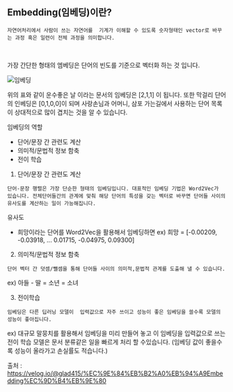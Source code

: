 ## Embedding(임베딩)이란?

```
자연어처리에서 사람이 쓰는 자연어를  기계가 이해할 수 있도록 숫자형태인 vector로 바꾸는 과정 혹은 일련이 전체 과정을 의미합니다.
``` 

<br>

가장 간단한 형태의 엠베딩은 단어의 빈도를 기준으로 벡터화 하는 것 입니다.


![임베딩](https://github.com/yumalg12/tech-study/assets/74216748/da34fabf-3ca2-476a-9205-0430e9f9f645)


위의 표와 같이 운수좋은 날 이라는 문서의 임베딩은 [2,1,1] 이 됩니다. 또한 막걸리 단어의 인베딩은 [0,1,0,0]이 되며 사랑손님과 어머니, 삼포 가는길에서 사용하는 단어 목록이 상대적으로 많이 겹치는 것을 알 수 있습니다.


임베딩의 역할

-  단어/문장 간 관련도 계산
-  의미적/문법적 정보 함축
-  전이 학습


1. 단어/문장 간 관련도 계산

```
단어-문장 행렬은 가장 단순한 형태의 임베딩입니다. 대표적인 임베딩 기법은 Word2Vec가 있습니다. 전체단어들간의 관계에 맞춰 해당 단어의 특성을 갖는 벡터로 바꾸면 단어들 사이의 유사도를 계산하는 일이 가능해집니다. 
```

유사도

- 희망이라는 단어를 Word2Vec을 활용해서 임베딩하면 
ex) 희망 = [-0.00209, -0.03918, ... 0.01715, -0.04975, 0.09300] 

2. 의미적/문법적 정보 함축

```
단어 벡터 간 덧셈/뺄셈을 통해 단어들 사이의 의미적,문법적 관계를 도출해 낼 수 있습니다.
```

ex) 아들 - 딸 = 소년 = 소녀


3. 전이학습

```
임베딩은 다른 딥러닝 모델이  입력값으로 자주 쓰이고 성능이 좋은 임베딩을 쓸수록 모델의  성능이 좋아집니다.
```

ex) 대규모 말뭉치를 활용해서 임베딩을 미리 만들어 놓고 이 임베딩을 입력값으로 쓰는 전이 학습 모델은 문서 분류같은 일을 빠르게 처리 할 수있습니다.
(임베딩 값이 좋을수록 성능이 올라가고 손실률도 적습니다.)


출처 : https://velog.io/@glad415/%EC%9E%84%EB%B2%A0%EB%94%A9Embedding%EC%9D%B4%EB%9E%80
